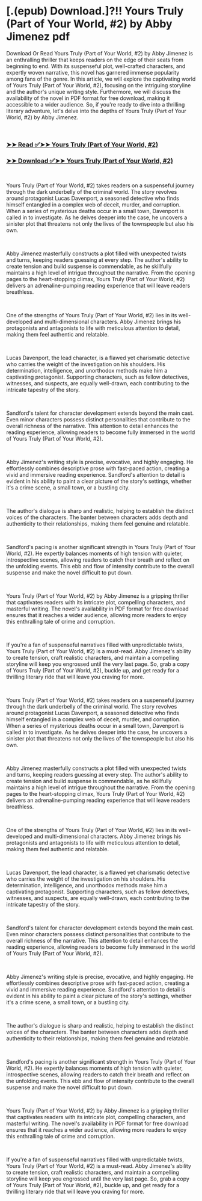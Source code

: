 # [.(epub) Download.]?!! Yours Truly (Part of Your World, #2) by Abby Jimenez pdf

<p>Download Or Read Yours Truly (Part of Your World, #2) by Abby Jimenez is an enthralling thriller that keeps readers on the edge of their seats from beginning to end. With its suspenseful plot, well-crafted characters, and expertly woven narrative, this novel has garnered immense popularity among fans of the genre. In this article, we will explore the captivating world of Yours Truly (Part of Your World, #2), focusing on the intriguing storyline and the author's unique writing style. Furthermore, we will discuss the availability of the novel in PDF format for free download, making it accessible to a wider audience. So, if you're ready to dive into a thrilling literary adventure, let's delve into the depths of Yours Truly (Part of Your World, #2) by Abby Jimenez.</p>
<p>&nbsp;</p>

### [➤➤ Read ✅➤➤ Yours Truly (Part of Your World, #2)](https://pdfworldnow.com/?book=61918816)

### [➤➤ Download ✅➤➤ Yours Truly (Part of Your World, #2)](https://pdfworldnow.com/?book=61918816)

<p>&nbsp;</p>
<p>Yours Truly (Part of Your World, #2) takes readers on a suspenseful journey through the dark underbelly of the criminal world. The story revolves around protagonist Lucas Davenport, a seasoned detective who finds himself entangled in a complex web of deceit, murder, and corruption. When a series of mysterious deaths occur in a small town, Davenport is called in to investigate. As he delves deeper into the case, he uncovers a sinister plot that threatens not only the lives of the townspeople but also his own.</p>
<p>&nbsp;</p>
<p>Abby Jimenez masterfully constructs a plot filled with unexpected twists and turns, keeping readers guessing at every step. The author's ability to create tension and build suspense is commendable, as he skillfully maintains a high level of intrigue throughout the narrative. From the opening pages to the heart-stopping climax, Yours Truly (Part of Your World, #2) delivers an adrenaline-pumping reading experience that will leave readers breathless.</p>
<p>&nbsp;</p>
<p>One of the strengths of Yours Truly (Part of Your World, #2) lies in its well-developed and multi-dimensional characters. Abby Jimenez brings his protagonists and antagonists to life with meticulous attention to detail, making them feel authentic and relatable.</p>
<p>&nbsp;</p>
<p>Lucas Davenport, the lead character, is a flawed yet charismatic detective who carries the weight of the investigation on his shoulders. His determination, intelligence, and unorthodox methods make him a captivating protagonist. Supporting characters, such as fellow detectives, witnesses, and suspects, are equally well-drawn, each contributing to the intricate tapestry of the story.</p>
<p>&nbsp;</p>
<p>Sandford's talent for character development extends beyond the main cast. Even minor characters possess distinct personalities that contribute to the overall richness of the narrative. This attention to detail enhances the reading experience, allowing readers to become fully immersed in the world of Yours Truly (Part of Your World, #2).</p>
<p>&nbsp;</p>
<p>Abby Jimenez's writing style is precise, evocative, and highly engaging. He effortlessly combines descriptive prose with fast-paced action, creating a vivid and immersive reading experience. Sandford's attention to detail is evident in his ability to paint a clear picture of the story's settings, whether it's a crime scene, a small town, or a bustling city.</p>
<p>&nbsp;</p>
<p>The author's dialogue is sharp and realistic, helping to establish the distinct voices of the characters. The banter between characters adds depth and authenticity to their relationships, making them feel genuine and relatable.</p>
<p>&nbsp;</p>
<p>Sandford's pacing is another significant strength in Yours Truly (Part of Your World, #2). He expertly balances moments of high tension with quieter, introspective scenes, allowing readers to catch their breath and reflect on the unfolding events. This ebb and flow of intensity contribute to the overall suspense and make the novel difficult to put down.</p>
<p>&nbsp;</p>
<p>Yours Truly (Part of Your World, #2) by Abby Jimenez is a gripping thriller that captivates readers with its intricate plot, compelling characters, and masterful writing. The novel's availability in PDF format for free download ensures that it reaches a wider audience, allowing more readers to enjoy this enthralling tale of crime and corruption.</p>
<p>&nbsp;</p>
<p>If you're a fan of suspenseful narratives filled with unpredictable twists, Yours Truly (Part of Your World, #2) is a must-read. Abby Jimenez's ability to create tension, craft realistic characters, and maintain a compelling storyline will keep you engrossed until the very last page. So, grab a copy of Yours Truly (Part of Your World, #2), buckle up, and get ready for a thrilling literary ride that will leave you craving for more.</p>
<p>&nbsp;</p>
<p>Yours Truly (Part of Your World, #2) takes readers on a suspenseful journey through the dark underbelly of the criminal world. The story revolves around protagonist Lucas Davenport, a seasoned detective who finds himself entangled in a complex web of deceit, murder, and corruption. When a series of mysterious deaths occur in a small town, Davenport is called in to investigate. As he delves deeper into the case, he uncovers a sinister plot that threatens not only the lives of the townspeople but also his own.</p>
<p>&nbsp;</p>
<p>Abby Jimenez masterfully constructs a plot filled with unexpected twists and turns, keeping readers guessing at every step. The author's ability to create tension and build suspense is commendable, as he skillfully maintains a high level of intrigue throughout the narrative. From the opening pages to the heart-stopping climax, Yours Truly (Part of Your World, #2) delivers an adrenaline-pumping reading experience that will leave readers breathless.</p>
<p>&nbsp;</p>
<p>One of the strengths of Yours Truly (Part of Your World, #2) lies in its well-developed and multi-dimensional characters. Abby Jimenez brings his protagonists and antagonists to life with meticulous attention to detail, making them feel authentic and relatable.</p>
<p>&nbsp;</p>
<p>Lucas Davenport, the lead character, is a flawed yet charismatic detective who carries the weight of the investigation on his shoulders. His determination, intelligence, and unorthodox methods make him a captivating protagonist. Supporting characters, such as fellow detectives, witnesses, and suspects, are equally well-drawn, each contributing to the intricate tapestry of the story.</p>
<p>&nbsp;</p>
<p>Sandford's talent for character development extends beyond the main cast. Even minor characters possess distinct personalities that contribute to the overall richness of the narrative. This attention to detail enhances the reading experience, allowing readers to become fully immersed in the world of Yours Truly (Part of Your World, #2).</p>
<p>&nbsp;</p>
<p>Abby Jimenez's writing style is precise, evocative, and highly engaging. He effortlessly combines descriptive prose with fast-paced action, creating a vivid and immersive reading experience. Sandford's attention to detail is evident in his ability to paint a clear picture of the story's settings, whether it's a crime scene, a small town, or a bustling city.</p>
<p>&nbsp;</p>
<p>The author's dialogue is sharp and realistic, helping to establish the distinct voices of the characters. The banter between characters adds depth and authenticity to their relationships, making them feel genuine and relatable.</p>
<p>&nbsp;</p>
<p>Sandford's pacing is another significant strength in Yours Truly (Part of Your World, #2). He expertly balances moments of high tension with quieter, introspective scenes, allowing readers to catch their breath and reflect on the unfolding events. This ebb and flow of intensity contribute to the overall suspense and make the novel difficult to put down.</p>
<p>&nbsp;</p>
<p>Yours Truly (Part of Your World, #2) by Abby Jimenez is a gripping thriller that captivates readers with its intricate plot, compelling characters, and masterful writing. The novel's availability in PDF format for free download ensures that it reaches a wider audience, allowing more readers to enjoy this enthralling tale of crime and corruption.</p>
<p>&nbsp;</p>
<p>If you're a fan of suspenseful narratives filled with unpredictable twists, Yours Truly (Part of Your World, #2) is a must-read. Abby Jimenez's ability to create tension, craft realistic characters, and maintain a compelling storyline will keep you engrossed until the very last page. So, grab a copy of Yours Truly (Part of Your World, #2), buckle up, and get ready for a thrilling literary ride that will leave you craving for more.</p>
<p>&nbsp;</p>
